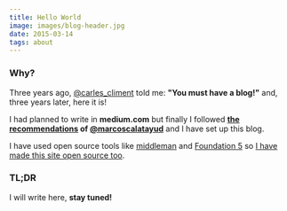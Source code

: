 ```yaml
---
title: Hello World
image: images/blog-header.jpg
date: 2015-03-14
tags: about
---
```


### Why?

Three years ago, [@carles_climent](https://twitter.com/carles_climent) told me: **"You must have a blog!"** and, three years later, here it is!

I had planned to write in **medium.com** but finally I followed **[the recommendations](http://marcos-calatayud.com/blog/reasons-to-build-your-own-blog/) of [@marcoscalatayud](https://twitter.com/marcoscalatayud)** and I have set up this blog.

I have used open source tools like [middleman](https://middlemanapp.com/) and [Foundation 5](http://foundation.zurb.com/) so [I have made this site open source too](https://github.com/vibaiher/vibaiher.com).

### TL;DR

I will write here, **stay tuned!**
